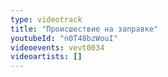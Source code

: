 ```yaml
---
type: videotrack
title: "Происшествие на заправке"
youtubeId: "n0T48bzWouI"
videoevents: vevt0034
videoartists: []
---
```

